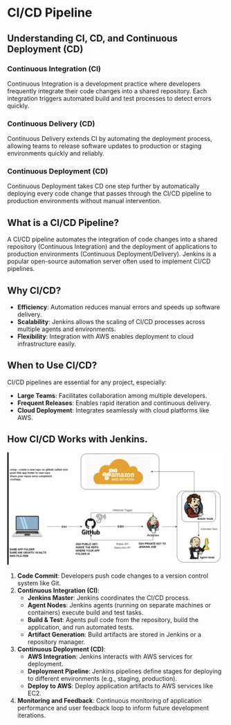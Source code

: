 # CI/CD Pipeline 

## Understanding CI, CD, and Continuous Deployment (CD)

### Continuous Integration (CI)

Continuous Integration is a development practice where developers frequently integrate their code changes into a shared repository. Each integration triggers automated build and test processes to detect errors quickly.


### Continuous Delivery (CD)

Continuous Delivery extends CI by automating the deployment process, allowing teams to release software updates to production or staging environments quickly and reliably.


### Continuous Deployment (CD)

Continuous Deployment takes CD one step further by automatically deploying every code change that passes through the CI/CD pipeline to production environments without manual intervention. 

## What is a CI/CD Pipeline?

A CI/CD pipeline automates the integration of code changes into a shared repository (Continuous Integration) and the deployment of applications to production environments (Continuous Deployment/Delivery). Jenkins is a popular open-source automation server often used to implement CI/CD pipelines. 

## Why CI/CD?

- **Efficiency**: Automation reduces manual errors and speeds up software delivery.
- **Scalability**: Jenkins allows the scaling of CI/CD processes across multiple agents and environments.
- **Flexibility**: Integration with AWS enables deployment to cloud infrastructure easily.

## When to Use CI/CD?

CI/CD pipelines are essential for any project, especially:
- **Large Teams**: Facilitates collaboration among multiple developers.
- **Frequent Releases**: Enables rapid iteration and continuous delivery.
- **Cloud Deployment**: Integrates seamlessly with cloud platforms like AWS.

## How CI/CD Works with Jenkins.

![alt text](images/cdiagram.png)

1. **Code Commit**: Developers push code changes to a version control system like Git.
2. **Continuous Integration (CI)**:
   - **Jenkins Master**: Jenkins coordinates the CI/CD process.
   - **Agent Nodes**: Jenkins agents (running on separate machines or containers) execute build and test tasks.
   - **Build & Test**: Agents pull code from the repository, build the application, and run automated tests.
   - **Artifact Generation**: Build artifacts are stored in Jenkins or a repository manager.
3. **Continuous Deployment (CD)**:
   - **AWS Integration**: Jenkins interacts with AWS services for deployment.
   - **Deployment Pipeline**: Jenkins pipelines define stages for deploying to different environments (e.g., staging, production).
   - **Deploy to AWS**: Deploy application artifacts to AWS services like EC2. 
4. **Monitoring and Feedback**: Continuous monitoring of application performance and user feedback loop to inform future development iterations.


